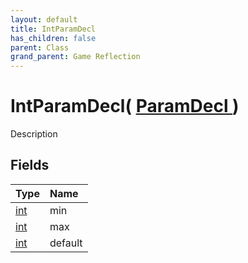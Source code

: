 ```yaml
---
layout: default
title: IntParamDecl
has_children: false
parent: Class
grand_parent: Game Reflection
---
```

# IntParamDecl( [ ParamDecl ](/riftbreaker-wiki/docs/game-reflection/classes/param_decl/) )
Description 

## Fields

| Type | Name |
|:----------|:--------------|
| [int](/riftbreaker-wiki/docs/game-reflection/enums/int/) | min |
| [int](/riftbreaker-wiki/docs/game-reflection/enums/int/) | max |
| [int](/riftbreaker-wiki/docs/game-reflection/enums/int/) | default |

